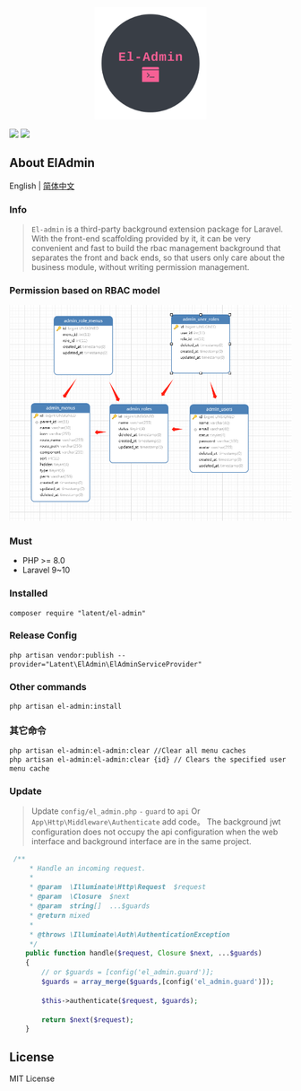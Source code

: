 <p align="center">
  <img width="200" src="docs/logo.png">
</p>

<p align="center">

<a href="https://packagist.org/packages/pltrue/thirdparty_oauth"><img src="https://img.shields.io/badge/php-v8.0+-blue" /></a>
<a href="https://packagist.org/packages/pltrue/thirdparty_oauth"><img src="https://img.shields.io/badge/downloads-37-brightgreen" /></a>
</p>


## About ElAdmin

English | [简体中文](./README.zh_CN.md)

### Info

> `El-admin` is a third-party background extension package for Laravel. With the front-end scaffolding provided by it, it can be very convenient and fast to build the rbac management background that separates the front and back ends, so that users only care about the business module, without writing permission management.


### Permission based on RBAC model

![](docs/database.png)

### Must
  * PHP  >= 8.0
  * Laravel 9~10

### Installed

```shell
composer require "latent/el-admin"
```

###  Release Config
```shell
php artisan vendor:publish --provider="Latent\ElAdmin\ElAdminServiceProvider"
```

### Other commands
```shell
php artisan el-admin:install
```

### 其它命令
```shell
php artisan el-admin:el-admin:clear //Clear all menu caches
php artisan el-admin:el-admin:clear {id} // Clears the specified user menu cache
```

### Update
> Update `config/el_admin.php` `-` `guard` to `api`
> Or `App\Http\Middleware\Authenticate` add code。
> The background jwt configuration does not occupy the api configuration when the web interface and background interface are in the same project.
```php
 /**
     * Handle an incoming request.
     *
     * @param  \Illuminate\Http\Request  $request
     * @param  \Closure  $next
     * @param  string[]  ...$guards
     * @return mixed
     *
     * @throws \Illuminate\Auth\AuthenticationException
     */
    public function handle($request, Closure $next, ...$guards)
    {
        // or $guards = [config('el_admin.guard')];
        $guards = array_merge($guards,[config('el_admin.guard')]);
      
        $this->authenticate($request, $guards);

        return $next($request);
    }
```

## License
 MIT License

